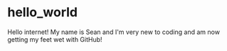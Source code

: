 # hello_world

Hello internet!  My name is Sean and I'm very new to coding and am now getting my feet wet with GitHub!
